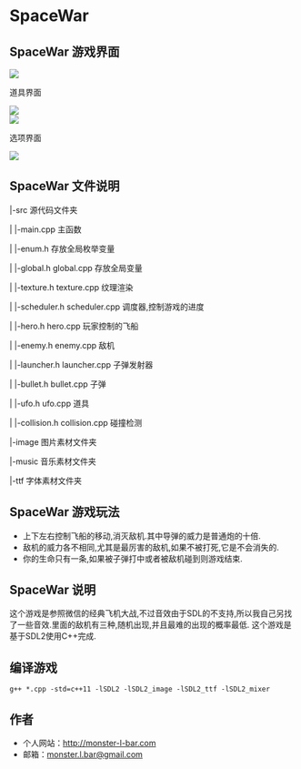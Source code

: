 # SpaceWar

## SpaceWar 游戏界面
<div> <img src="image/screen_1.png" /></div>

道具界面
<div> <img src="image/screen_2.png" /></div>
<div> <img src="image/screen_3.png" /></div>

选项界面
<div> <img src="image/screen_4.png" /></div>

## SpaceWar 文件说明
|-src   源代码文件夹

| |-main.cpp    主函数

| |-enum.h    存放全局枚举变量

| |-global.h global.cpp   存放全局变量

| |-texture.h texture.cpp   纹理渲染

| |-scheduler.h scheduler.cpp   调度器,控制游戏的进度

| |-hero.h hero.cpp   玩家控制的飞船

| |-enemy.h enemy.cpp   敌机

| |-launcher.h launcher.cpp   子弹发射器

| |-bullet.h bullet.cpp   子弹

| |-ufo.h ufo.cpp   道具

| |-collision.h collision.cpp   碰撞检测

|-image   图片素材文件夹

|-music   音乐素材文件夹

|-ttf   字体素材文件夹


## SpaceWar 游戏玩法
* 上下左右控制飞船的移动,消灭敌机.其中导弹的威力是普通炮的十倍.
* 敌机的威力各不相同,尤其是最厉害的敌机,如果不被打死,它是不会消失的.
* 你的生命只有一条,如果被子弹打中或者被敌机碰到则游戏结束.


## SpaceWar 说明
这个游戏是参照微信的经典飞机大战,不过音效由于SDL的不支持,所以我自己另找了一些音效.里面的敌机有三种,随机出现,并且最难的出现的概率最低.
这个游戏是基于SDL2使用C++完成.

## 编译游戏
```
g++ *.cpp -std=c++11 -lSDL2 -lSDL2_image -lSDL2_ttf -lSDL2_mixer
```

## 作者
* 个人网站：http://monster-l-bar.com
* 邮箱：monster.l.bar@gmail.com
